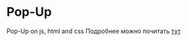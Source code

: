 # Pop-Up
Pop-Up on js, html and css
Подробнее можно почитать  <a href="https://naumov-production.ru/blog/js/pop-up">тут</a>

